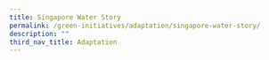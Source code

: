 ```yaml
---
title: Singapore Water Story
permalink: /green-initiatives/adaptation/singapore-water-story/
description: ""
third_nav_title: Adaptation
---
```

